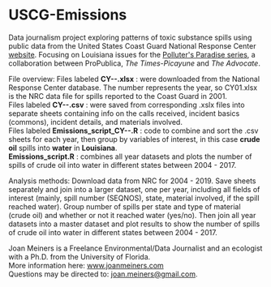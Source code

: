 # USCG-Emissions
Data journalism project exploring patterns of toxic substance spills using public data from the United States Coast Guard National Response Center [website](www.nrc.uscg.mil/). Focusing on Louisiana issues for the [Polluter's Paradise series](https://www.propublica.org/series/polluters-paradise), a collaboration between ProPublica, _The Times-Picayune_ and _The Advocate_.

File overview:
Files labeled **CY--.xlsx** : were downloaded from the National Response Center database. The number represents the year, so CY01.xlsx is the NRC data file for spills reported to the Coast Guard in 2001.  
Files labeled **CY--.csv** : were saved from corresponding .xslx files into separate sheets containing info on the calls received, incident basics (commons), incident details, and materials involved.  
Files labeled **Emissions_script_CY--.R** : code to combine and sort the .csv sheets for each year, then group by variables of interest, in this case **crude oil** spills into **water** in **Louisiana**.  
**Emissions_script.R** : combines all year datasets and plots the number of spills of crude oil into water in different states between 2004 - 2017.  

Analysis methods: Download data from NRC for 2004 - 2019. Save sheets separately and join into a larger dataset, one per year, including all fields of interest (mainly, spill number (SEQNOS), state, material involved, if the spill reached water). Group number of spills per state and type of material (crude oil) and whether or not it reached water (yes/no). Then join all year datasets into a master dataset and plot results to show the number of spills of crude oil into water in different states between 2004 - 2017.  

Joan Meiners is a Freelance Environmental/Data Journalist and an ecologist with a Ph.D. from the University of Florida.  
More information here: www.joanmeiners.com  
Questions may be directed to: joan.meiners@gmail.com.
